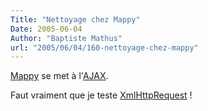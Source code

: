 ```yaml
---
Title: "Nettoyage chez Mappy"
Date: 2005-06-04
Author: "Baptiste Mathus"
url: "2005/06/04/160-nettoyage-chez-mappy"
---
```




[Mappy](http://www.mappy.com/) se met à
l'[AJAX](http://en.wikipedia.org/wiki/AJAX).

Faut vraiment que je teste
[XmlHttpRequest](http://openweb.eu.org/articles/objet_xmlhttprequest/) !

